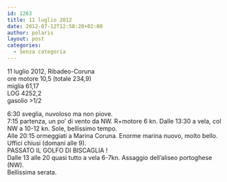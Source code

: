 ```yaml
---
id: 1263
title: 11 luglio 2012
date: 2012-07-12T12:58:28+02:00
author: polaris
layout: post
categories:
  - Senza categoria
---
```

11 luglio 2012, Ribadeo-Coruna  
ore motore 10,5 (totale 234,9)  
miglia 61,17  
LOG 4252,2  
gasolio >1/2

6:30 sveglia, nuvoloso ma non piove.  
7:15 partenza, un po&#8217; di vento da NW. R+motore 6 kn. Dalle 13:30 a vela, col NW a 10-12 kn. Sole, bellissimo tempo.  
Alle 20:15 ormeggiati a Marina Coruna. Enorme marina nuovo, molto bello. Uffici chiusi (domani alle 9).  
PASSATO IL GOLFO DI BISCAGLIA !  
Dalle 13 alle 20 quasi tutto a vela 6-7kn. Assaggio dell&#8217;aliseo portoghese (NW).  
Bellissima serata.